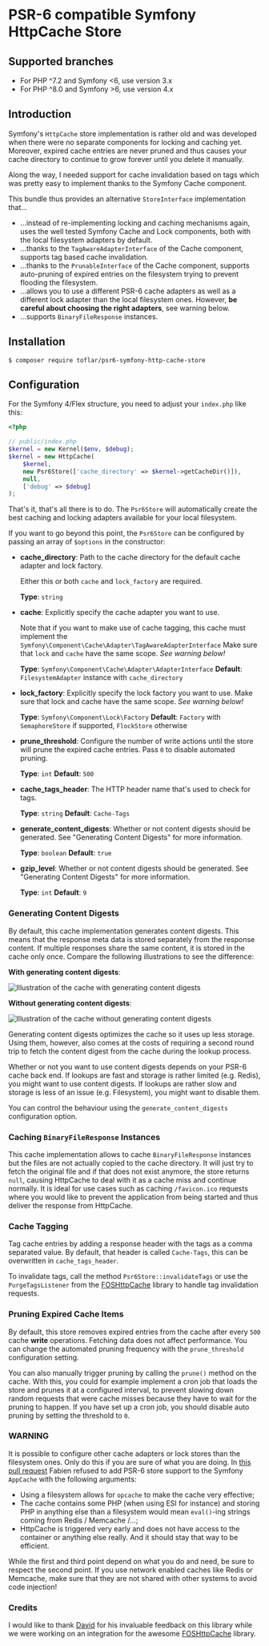 # PSR-6 compatible Symfony HttpCache Store

## Supported branches

* For PHP ^7.2 and Symfony <6, use version 3.x
* For PHP ^8.0 and Symfony >6, use version 4.x

## Introduction

Symfony's `HttpCache` store implementation is rather old and was developed
when there were no separate components for locking and caching yet. Moreover, 
expired cache entries are never pruned and thus causes your cache directory
to continue to grow forever until you delete it manually.

Along the way, I needed support for cache invalidation based on tags which was
pretty easy to implement thanks to the Symfony Cache component.

This bundle thus provides an alternative `StoreInterface` implementation
that…

* …instead of re-implementing locking and caching mechanisms again, uses the well
tested Symfony Cache and Lock components, both with the local filesystem adapters
by default.
* …thanks to the `TagAwareAdapterInterface` of the Cache component, supports tag
based cache invalidation.
* …thanks to the `PrunableInterface` of the Cache component, supports auto-pruning
of expired entries on the filesystem trying to prevent flooding the filesystem.
* …allows you to use a different PSR-6 cache adapters as well as a different 
lock adapter than the local filesystem ones.
 However, **be careful about choosing the right adapters**, see warning below.
* …supports `BinaryFileResponse` instances.

## Installation

```
$ composer require toflar/psr6-symfony-http-cache-store
```

## Configuration

For the Symfony 4/Flex structure, you need to adjust your `index.php` like this:

```php
<?php

// public/index.php
$kernel = new Kernel($env, $debug);
$kernel = new HttpCache(
    $kernel,
    new Psr6Store(['cache_directory' => $kernel->getCacheDir()]),
    null,
    ['debug' => $debug]
);
```

That's it, that's all there is to do. The `Psr6Store` will automatically
create the best caching and locking adapters available for your local filesystem.

If you want to go beyond this point, the `Psr6Store` can be configured by
passing an array of `$options` in the constructor:

* **cache_directory**: Path to the cache directory for the default cache
  adapter and lock factory.

  Either this or both `cache` and `lock_factory` are required.

  **Type**: `string`

* **cache**: Explicitly specify the cache adapter you want to use.

  Note that if you want to make use of cache tagging, this cache must
  implement the `Symfony\Component\Cache\Adapter\TagAwareAdapterInterface`
  Make sure that `lock` and `cache` have the same scope. *See warning below!*

  **Type**: `Symfony\Component\Cache\Adapter\AdapterInterface`
  **Default**: `FilesystemAdapter` instance with `cache_directory`

* **lock_factory**: Explicitly specify the lock factory you want to use. Make
  sure that lock and cache have the same scope. *See warning below!*

  **Type**: `Symfony\Component\Lock\Factory`
  **Default**: `Factory` with `SemaphoreStore` if supported, `FlockStore` otherwise

* **prune_threshold**: Configure the number of write actions until the store
  will prune the expired cache entries. Pass `0` to disable automated pruning.

  **Type**: `int`
  **Default**: `500`

* **cache_tags_header**: The HTTP header name that's used to check for tags.

  **Type**: `string`
  **Default**: `Cache-Tags`

* **generate_content_digests**: Whether or not content digests should be generated.
  See "Generating Content Digests" for more information.

  **Type**: `boolean`
  **Default**: `true`

* **gzip_level**: Whether or not content digests should be generated.
  See "Generating Content Digests" for more information.

  **Type**: `int`
  **Default**: `9`
  
### Generating Content Digests

By default, this cache implementation generates content digests.
This means that the response meta data is stored separately from the
response content. If multiple responses share the same content, it
is stored in the cache only once.
Compare the following illustrations to see the difference:

**With generating content digests**:

![Illustration of the cache with generating content digests](docs/with_content_digests.svg)

**Without generating content digests**:

![Illustration of the cache without generating content digests](docs/without_content_digests.svg)

Generating content digests optimizes the cache so it uses up less
storage. Using them, however, also comes at the costs of requiring
a second round trip to fetch the content digest from the cache during
the lookup process.

Whether or not you want to use content digests depends on your PSR-6
cache back end. If lookups are fast and storage is rather limited (e.g. Redis),
you might want to use content digests. If lookups are rather slow and
storage is less of an issue (e.g. Filesystem), you might want to disable
them.

You can control the behaviour using the `generate_content_digests` configuration
option.
  
### Caching `BinaryFileResponse` Instances

This cache implementation allows to cache `BinaryFileResponse` instances but
the files are not actually copied to the cache directory. It will just try to
fetch the original file and if that does not exist anymore, the store returns
`null`, causing HttpCache to deal with it as a cache miss and continue normally.
It is ideal for use cases such as caching `/favicon.ico` requests where you would
like to prevent the application from being started and thus deliver the response
from HttpCache.

### Cache Tagging

Tag cache entries by adding a response header with the tags as a comma 
separated value. By default, that header is called `Cache-Tags`, this can be
overwritten in `cache_tags_header`.

To invalidate tags, call the method `Psr6Store::invalidateTags` or use the
`PurgeTagsListener` from the [FOSHttpCache][3] library to handle tag 
invalidation requests.

### Pruning Expired Cache Items

By default, this store removes expired entries from the cache after every `500`
cache **write** operations. Fetching data does not affect performance.
You can change the automated pruning frequency with the `prune_threshold`
configuration setting.

You can also manually trigger pruning by calling the `prune()` method on the
cache. With this, you could for example implement a cron job that loads the store
and prunes it at a configured interval, to prevent slowing down random requests
that were cache misses because they have to wait for the pruning to happen. If you
have set up a cron job, you should disable auto pruning by setting the threshold
to `0`.

### WARNING

It is possible to configure other cache adapters or lock stores than the
filesystem ones. Only do this if you are sure of what you are doing. In
[this pull request][1] Fabien refused to add PSR-6 store support to
the Symfony `AppCache` with the following arguments:

* Using a filesystem allows for `opcache` to make the cache very
  effective;
* The cache contains some PHP (when using ESI for instance) and storing
  PHP in anything else than a filesystem would mean `eval()`-ing
  strings coming from Redis / Memcache /...;
* HttpCache is triggered very early and does not have access to the
  container or anything else really. And it should stay that way to be
  efficient.

While the first and third point depend on what you do and need, be sure to
respect the second point. If you use network enabled caches like Redis or
Memcache, make sure that they are not shared with other systems to avoid code
injection!


### Credits

I would like to thank [David][2] for his invaluable feedback on this library
while we were working on an integration for the awesome [FOSHttpCache][3] library.

[1]: https://github.com/symfony/symfony/pull/20061#issuecomment-313339092
[2]: https://github.com/dbu
[3]: https://github.com/FriendsOfSymfony/FOSHttpCache
